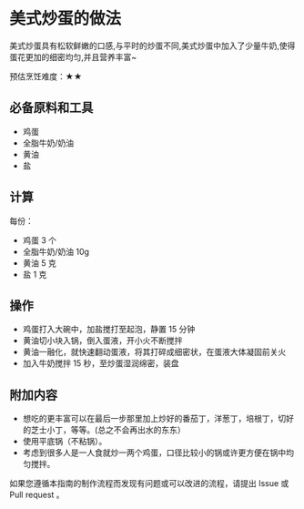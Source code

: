 
# 美式炒蛋的做法

美式炒蛋具有松软鲜嫩的口感,与平时的炒蛋不同,美式炒蛋中加入了少量牛奶,使得蛋花更加的细密均匀,并且营养丰富~

预估烹饪难度：★★

## 必备原料和工具

- 鸡蛋
- 全脂牛奶/奶油
- 黄油
- 盐

## 计算

每份：

- 鸡蛋 3 个
- 全脂牛奶/奶油 10g
- 黄油 5 克
- 盐 1 克

## 操作

- 鸡蛋打入大碗中，加盐搅打至起泡，静置 15 分钟
- 黄油切小块入锅，倒入蛋液，开小火不断搅拌
- 黄油一融化，就快速翻动蛋液，将其打碎成细密状，在蛋液大体凝固前关火
- 加入牛奶搅拌 15 秒，至炒蛋湿润绵密，装盘

## 附加内容

- 想吃的更丰富可以在最后一步那里加上炒好的番茄丁，洋葱丁，培根丁，切好的芝士小丁，等等。(总之不会再出水的东东）
- 使用平底锅（不粘锅）。
- 考虑到很多人是一人食就炒一两个鸡蛋，口径比较小的锅或许更方便在锅中均匀搅拌。

如果您遵循本指南的制作流程而发现有问题或可以改进的流程，请提出 Issue 或 Pull request 。
